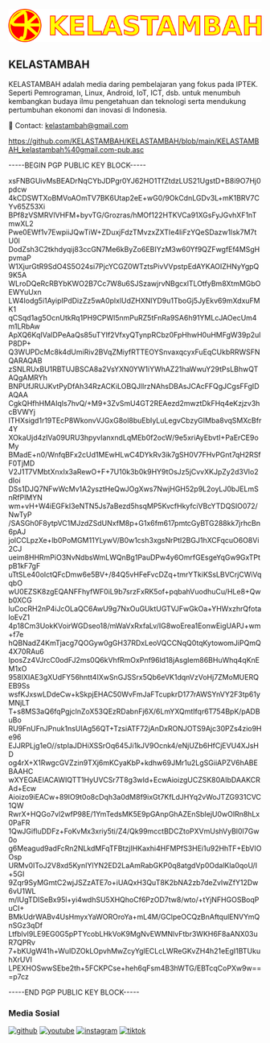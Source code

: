 ![KELASTAMBAH](/ktkt.png)
## KELASTAMBAH

KELASTAMBAH adalah media daring pembelajaran yang fokus pada IPTEK. Seperti Pemrograman, Linux, Android, IoT,  ICT, dsb. untuk menumbuh kembangkan budaya ilmu pengetahuan dan teknologi serta mendukung pertumbuhan ekonomi dan inovasi di Indonesia.

📧 Contact: kelastambah@gmail.com

https://github.com/KELASTAMBAH/KELASTAMBAH/blob/main/KELASTAMBAH_kelastambah%40gmail.com-pub.asc

-----BEGIN PGP PUBLIC KEY BLOCK-----

xsFNBGUivMsBEADrNqCYbJDPgr0YJ62HO1TfZtdzLUS21UgstD+B8i9O7Hj0pdcw
4kCDSWTXoBMVoAOmTV7BK6Utap2eE+wG0/9OkCdnLGDv3L+mK1BRV7CYv65Z53Xi
BPf8zVSMRVlVHFM+byvTG/Grozras/hMOf122HTKVCa91XGsFyJGvhXF1nTmwXL2
Pwe0EWf1v7EwpiiJQwTiW+ZDuxjFdzTMvzxZXTIe4IiFzYQeSDazw1lsk7M7tU0l
DodZsh3C2tkhdyqij83ccGN7Me6kByZo6EBIYzM3w60Yf9QZFwgfEf4MSgHpvmaP
W1XjurGtR9SdO4S5O24si7PjcYCGZ0WTztsPivVVpstpEdAYKAOIZHNyYgpQ9K5A
WLroDQeRcRBYbKWO2B7Cc7W8u6SJSzawjrvNBgcxlTLOtfyBm8XtmMGbOEWYuUxn
LW4Iodg5i1AyipIPdDizZz5wA0plxlUdZHXNlYD9u1TboGj5JyEkv69mXdxuFMK1
qCSqd1ag5OcnUtkRq1PH9CPWl5nmPuRZ5tFnRa9SA6h91YMLcJAOecUm4m1LRbAw
ApXQ6KqIVaIDPeAaQs85uTYIf2VfxyQTynpRCbz0FpHhwH0uHMFgW39p2ulP8DP+
Q3WUPDcMc8k4dUmiRiv2BVqZMiyfRTTEOYSnvaxqcyxFuEqCUkbRRWSFNQARAQAB
zSNLRUxBU1RBTUJBSCA8a2VsYXN0YW1iYWhAZ21haWwuY29tPsLBhwQTAQgAMRYh
BNPUfJRUJKvtPyDfAh34RzACKiLOBQJlIrzNAhsDBAsJCAcFFQgJCgsFFgIDAQAA
CgkQHfhHMAIqIs7hvQ/+M9+3ZvSmU4GT2REAezd2mwztDkFHq4eKzjzv3hcBVWYj
ITHXsigd1r19TEcP8WkonvVJGxG8ol8buEbIyLuLegvCbzyGIMba8vqSMXcBfr4Y
XOkaUjd4zIVa09URU3hpyvIanxndLqMEb0f2ocW/9e5xriAyEbvtI+PaErCE9oMy
BMadE+n0/WnfqBFx2cUd1MEwHLwC4DYkRv3ik7gSH0V7FHvPGnt7qH2RSfF0TjMD
V2J1T7VMbtXnxIx3aRewO+F+7U10k3b0k9HY9tOsJz5jCvvXKJpZy2d3Vlo2dIoi
DSs1DJQ7NFwWcMv1A2ysztHeQwJOgXws7NwjHGH52p9L2oyLJ0bJELmSnRfPlMYN
wm+vH+W4iEGFkI3eNTN5Js7aBezd5hsqMP5KvcfHkyfciVBcYTDQSIO072/NwTyP
/SASGh0F8ytpVC1MJzdZSdUNxfM8p+G1x6fm617pmtcGyBTG288kk7jrhcBn6pAJ
jolCCLpzXe+lb0PoMGM11YLywV/B0w1csh3xgsNrPtI2BGJ1hXCFqcuO6O8Vi2CJ
ueim8HHRmPiO3NvNdbsWmLWQnBg1PauDPw4y6OmrfGEsgeYqGw9GxTPtpB1kF7gF
uTtSLe40olctQFcDmw6e5BV+/84Q5vHFeFvcDZq+tmrYTkiKSsLBVCrjCWiVqqbO
wU0EZSK8zgEQANFFhyfWF0iL9b7srzFxRK5of+pqbahVuodhuCu/HLe8+Qwb0XCG
luCocRH2nP4iJcOLaQC6AwU9g7NxOuGUktUGTVJFwGkOa+YHWxzhrQfotaloEvZ1
4p18Cm3UokKVoirWGDseo18/mWaVxRxfaLv/IG8woErea1EonwEigUAPJ+wm+f7e
hQBNadZ4KmTjacg7QOGyw0gGH37RDxLeoVQCCNqQ0tqKytowomJiPQmQ4X70RAu6
IposZz4VJrcC0odFJ2ms0Q6kVhfRmOxPnf96ld18jAsgIem86BHuWhq4qKnEM1xO
958IXIAE3gXUdFY56hntt4IXwSnGJSSrx5Qb6eVK1dqnVzVoHj7ZMoMUERQEB9Ss
wsfKJxswLDdeCw+kSkpjEHAC50WvFmJaFTcupkrD177rAWSYnVY2F3tp61yMNjLT
T+s8MS3aQ6fqPgjclnZoX53QEzRDabnFj6X/6LmYXQmtIfqr6T754BpK/pADBuBo
RU9FnUFnJPnuk1nsUIAg56QT+TzsiATF72jAnDxRONJOTS9Ajc30PZs4zio9He96
EJJRPLjg1eO//stpIaJDHiXSSrOq645Ji1kJV9Ocnk4/eNjUZb6HfCjEVU4XJsHD
og4rX+X1RwgcGVZzin9TXj6mKCyaKbP+kdhw69JMr1u2LgSGiiAPZV6hABEBAAHC
wXYEGAEIACAWIQTT1HyUVCSr7T8g3wId+EcwAioizgUCZSK80AIbDAAKCRAd+Ecw
Aioizo9iEACw+89lO9t0o8cDqh3a0dM8f9ixGt7KfLdJHYq2vWoJTZG931CVC1QW
RwrX+HQGo7vl2wfP98E/1YmTedsMK5E9pGAnpGhAZEnSbIejU0wOlRn8hLx0PaFR
1QwJGifluDDFz+FoKvMx3xriy5ti/Z4/Qk99mcctBDCZtoPXVmUshVyBl0I7Gw0o
g6Meagud9adFcRn2NLkdMFqTFBtzjIHKaxhi4HFMPfS3HEi1u92HhTF+EbVIOOsp
URMv0IToJ2V8xd5KynIYlYN2ED2LaAmRabGKP0q8atgdVp0OdalKla0qoU/I+5GI
9Zqr9SyMGmtC2wjJSZzATE7o+iUAQxH3QuT8K2bNA2zb7deZvIwZfY12Dw6vU1WL
m/IUgTDISeBx95l+yi4wdhSU5XHQhoCf6PzOD7tw8/wto/+tYjNFHGOSBoqPuCI+
BMkUdrWABv4UsHmyxYaWOROroYa+mL4M/GClpeOCQzBnAftqulENVYmQnSGz3qDf
Ltfblvl9LE9EG0G5pPTYcobLHkVoK9MgNvEWMNlvFtbr3WKH6F8aANX03uR7QPRv
7+bKUgW41h+WuIDZOkLOpvhMwZcyYglECLcLWReGKvZH4h21eEgI1BTUkuhXrUVI
LPEXHOSwwSEbe2th+5FCKPCse+heh6qFsm4B3hWTG/EBTcqCoPXw9w==
=p7cz

-----END PGP PUBLIC KEY BLOCK-----



### Media Sosial
[<img src='https://cdn.jsdelivr.net/npm/simple-icons@3.0.1/icons/github.svg' alt='github' height='40'>](https://github.com/KELASTAMBAH)  [<img src='https://cdn.jsdelivr.net/npm/simple-icons@3.0.1/icons/youtube.svg' alt='youtube' height='40'>](https://www.youtube.com/@KELASTAMBAH/)  [<img src='https://cdn.jsdelivr.net/npm/simple-icons@3.0.1/icons/instagram.svg' alt='instagram' height='40'>](https://www.instagram.com/kelastambah/)  [<img src='https://cdn.jsdelivr.net/npm/simple-icons@3.0.1/icons/tiktok.svg' alt='tiktok' height='40'>](https://tiktok.com/@kelastambah)  

